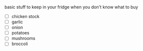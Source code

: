 basic stuff to keep in your fridge when you don't know what to buy
- [ ] chicken stock
- [ ] garlic
- [ ] onion
- [ ] potatoes
- [ ] mushrooms
- [ ] broccoli